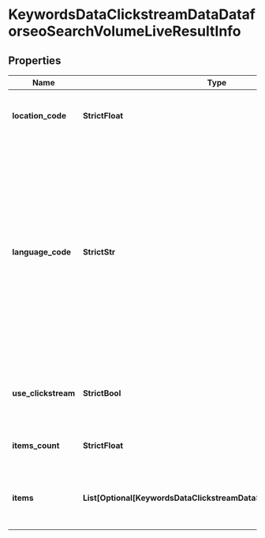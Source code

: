 # KeywordsDataClickstreamDataDataforseoSearchVolumeLiveResultInfo


## Properties

| Name | Type | Description | Notes |
|------------ | ------------- | ------------- | -------------|
**location_code** | **StrictFloat** | location code in a POST array<br>if there is no data, then the value is null |[optional]|
**language_code** | **StrictStr** | language code in a POST array<br><br>Note:if the keyword in the POST array appears to be misspelled, data will be returned for the correctly spelled keyword;<br>we use the functionality of Google Ads API to check and validate the spelling of keywords, learn more by this link |[optional]|
**use_clickstream** | **StrictBool** | indicates if the use_clickstream parameter is active<br>possible values: true, false |[optional]|
**items_count** | **StrictFloat** | ithe number of results returned in the items array |[optional]|
**items** | **List[Optional[KeywordsDataClickstreamDataSearchVolumeLiveItem]]** | array of keywords<br>contains keywords and their search volume rates |[optional]|